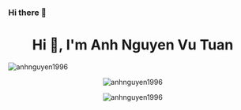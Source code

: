 ### Hi there 👋

<!--
**anhnguyen1996/anhnguyen1996** is a ✨ _special_ ✨ repository because its `README.md` (this file) appears on your GitHub profile.

Here are some ideas to get you started:

- 🔭 I’m currently working on ...
- 🌱 I’m currently learning ...
- 👯 I’m looking to collaborate on ...
- 🤔 I’m looking for help with ...
- 💬 Ask me about ...
- 📫 How to reach me: ...
- 😄 Pronouns: ...
- ⚡ Fun fact: ...
-->

<h1 align="center">Hi 👋, I'm Anh Nguyen Vu Tuan</h1>
<p align="left"> 
  <img src="https://komarev.com/ghpvc/?username=anhnguyen1996&label=Profile%20views&color=0e75b6&style=flat" alt="anhnguyen1996" />
</p>

<p align="center">
  <img align="center" src="https://github-readme-stats.vercel.app/api/top-langs?username=anhnguyen1996&show_icons=true&locale=en&layout=compact" alt="anhnguyen1996" />
</p>

<p align="center">
  <img align="center" src="https://github-readme-stats.vercel.app/api?username=anhnguyen1996&show_icons=true&locale=en" alt="anhnguyen1996" />
</p>
